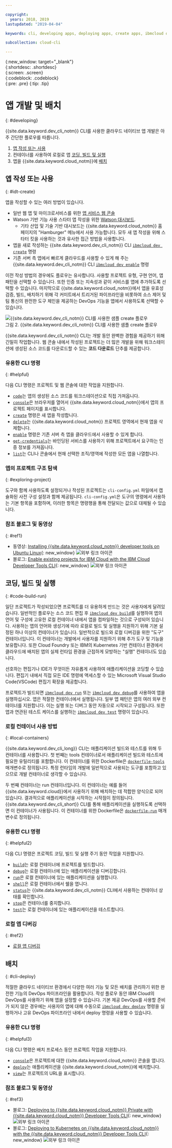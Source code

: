 ```yaml
---

copyright:
  years: 2018, 2019
lastupdated: "2019-04-04"

keywords: cli, developing apps, deploying apps, create apps, ibmcloud dev enable, ibmcloud dev create, local containers, ibmcloud dev run, ibmcloud dev, cli blog, cli video, cli reference

subcollection: cloud-cli

---
```


{:new_window: target="_blank"}  
{:shortdesc: .shortdesc}  
{:screen: .screen}  
{:codeblock: .codeblock}  
{:pre: .pre}
{:tip: .tip}

# 앱 개발 및 배치
{: #developing}

{{site.data.keyword.dev_cli_notm}} CLI를 사용한 클라우드 네이티브 앱 개발은 아주 간단한 플로우를 따릅니다.

1. [앱 작성 또는 사용](#idt-create)
2. 컨테이너를 사용하여 로컬로 앱 [코딩, 빌드 및 실행](#code-build-run)
3. 앱을 {{site.data.keyword.cloud_notm}}에 [배치](#cli-deploy)

## 앱 작성 또는 사용
{: #idt-create}

앱을 작성할 수 있는 여러 방법이 있습니다.
- 일반 웹 앱 및 마이크로서비스를 위한 [앱 서비스 웹 콘솔](https://cloud.ibm.com/developer/appservice/dashboard)
- Watson 기반 기능 사용 스타터 앱 작성을 위한 [Watson 대시보드](https://cloud.ibm.com/developer/watson/dashboard).
    - 기타 산업 및 기술 기반 대시보드는 {{site.data.keyword.cloud_notm}} 홈 페이지의 "Hamburger" 메뉴에서 사용 가능합니다. 모두 새 앱 작성을 위해 스타터 킷을 사용하는 것과 유사한 접근 방법을 사용합니다.
- 앱을 새로 작성하는 {{site.data.keyword.dev_cli_notm}} CLI [`ibmcloud dev create`](/docs/cli/idt?topic=cloud-cli-idt-cli#create) 명령
- 기존 서버 측 앱에서 빠르게 클라우드를 사용할 수 있게 해 주는 {{site.data.keyword.dev_cli_notm}} CLI [`ibmcloud dev enable`](/docs/cli/idt?topic=cloud-cli-idt-cli#enable) 명령

이전 작성 방법의 경우에도 플로우는 유사합니다. 사용할 프로젝트 유형, 구현 언어, 앱 패턴을 선택할 수 있습니다. 또한 인증 또는 지속성과 같이 서비스를 앱에 추가하도록 선택할 수 있습니다. 마지막으로 {{site.data.keyword.cloud_notm}}에서 앱을 유효성 검증, 빌드, 배치하기 위해 각 커미트에서 트리거된 파이프라인을 비롯하여 소스 제어 및 팀 통신의 완전한 도구 체인을 제공하는 DevOps 기능을 앱에서 사용하도록 선택할 수 있습니다.

![{{site.data.keyword.dev_cli_notm}} CLI를 사용한 샘플 create 플로우](create_flow.png "{{site.data.keyword.dev_cli_notm}} CLI를 사용한 샘플 create 플로우") <br> 그림 2. {{site.data.keyword.dev_cli_notm}} CLI를 사용한 샘플 create 플로우

{{site.data.keyword.dev_cli_notm}} CLI는 개발 동안 완벽한 경험을 제공하기 위해 긴밀히 작업합니다. 웹 콘솔 내에서 작성된 프로젝트는 더 많은 개발을 위해 워크스테이션에 생성된 소스 코드를 다운로드할 수 있는 **코드 다운로드** 단추를 제공합니다.

### 유용한 CLI 명령
{: #helpful}

다음 CLI 명령은 프로젝트 및 웹 콘솔에 대한 작업을 지원합니다.
- [`code`](/docs/cli/idt?topic=cloud-cli-idt-cli#code)는 앱의 생성된 소스 코드를 워크스테이션으로 직접 가져옵니다.
- [`console`](/docs/cli/idt?topic=cloud-cli-idt-cli#console)은 브라우저를 열어서 {{site.data.keyword.cloud_notm}}에서 앱의 프로젝트 페이지를 표시합니다.
- [`create`](/docs/cli/idt?topic=cloud-cli-idt-cli#create) 명령은 새 앱을 작성합니다.
- [`delete`](/docs/cli/idt?topic=cloud-cli-idt-cli#delete)는 {{site.data.keyword.cloud_notm}} 프로젝트 영역에서 현재 앱을 삭제합니다.
- [`enable`](/docs/cli/idt?topic=cloud-cli-idt-cli#enable) 명령은 기존 서버 측 앱을 클라우드에서 사용할 수 있게 합니다.
- [`get-credentials`](/docs/cli/idt?topic=cloud-cli-idt-cli#get-credentials)는 바인딩된 서비스를 사용하기 위해 프로젝트에서 요구하는 인증 정보를 가져옵니다.
- [`list`](/docs/cli/idt/?topic=cloud-cli-idt-cli#list)는 CLI나 콘솔에서 현재 선택한 조직/영역에 작성한 모든 앱을 나열합니다.

### 앱의 프로젝트 구조 탐색
{: #exploring-project}

도구와 함께 사용하도록 설정되거나 작성된 프로젝트는 `cli-config.yml` 파일에서 캡슐화된 사전 구성 설정과 함께 제공됩니다. `cli-config.yml`은 도구의 명령에서 사용하는 기본 항목을 포함하며, 이러한 항목은 명령행을 통해 전달되는 값으로 대체될 수 있습니다.

### 참조 블로그 및 동영상
{: #ref1}

- 동영상: [Installing {{site.data.keyword.cloud_notm}} developer tools on Ubuntu Linux](https://www.youtube.com/watch?v=sr7KjHAKpEs){: new_window} ![외부 링크 아이콘](../../icons/launch-glyph.svg "외부 링크 아이콘")
- 블로그: [Enable existing projects for IBM Cloud with the IBM Cloud Developer Tools CLI](https://www.ibm.com/blogs/bluemix/2017/09/enable-existing-projects-ibm-cloud-ibm-cloud-developer-tools-cli/){: new_window} ![외부 링크 아이콘](../../icons/launch-glyph.svg "외부 링크 아이콘")

## 코딩, 빌드 및 실행
{: #code-build-run}

일단 프로젝트가 작성되었으면 프로젝트를 더 유용하게 만드는 것은 사용자에게 달려있습니다. 일반적인 플로우는 소스 코드 편집 후 [`ibmcloud dev build`](/docs/cli/idt?topic=cloud-cli-idt-cli#build)를 실행하여 앱의 언어 및 구성에 고유한 로컬 컨테이너 내에서 앱을 컴파일하는 것으로 구성되어 있습니다. 사용하는 앱의 언어와 생성기에 따라 로컬로 빌드 및 실행을 지원하기 위해 기본 설정된 하나 이상의 컨테이너가 있습니다. 일반적으로 빌드와 로컬 디버깅을 위한 "도구" 컨테이너입니다. 이 컨테이너는 개발에서 사용자를 지원하기 위해 추가 도구 및 기능을 보유합니다. 또한 Cloud Foundry 또는 IBM의 Kubernetes 기반 컨테이너 환경에서 클라우드에 배치된 앱의 실제 런타임 환경을 근접하게 모방하는 "실행" 컨테이너도 있습니다.

선호하는 편집기나 IDE가 무엇이든 자유롭게 사용하여 애플리케이션을 코딩할 수 있습니다. 편집기 내에서 직접 모든 IDE 명령에 액세스할 수 있는 Microsoft Visual Studio Code(VSCode) 편집기 확장을 제공합니다.

프로젝트가 빌드되면 [`ibmcloud dev run`](/docs/cli/idt?topic=cloud-cli-idt-cli#run) 또는 [`ibmcloud dev debug`](/docs/cli/idt?topic=cloud-cli-idt-cli#debug)를 사용하여 앱을 실행하십시오. 앱은 적절한 컨테이너에서 실행됩니다. 일부 앱 패턴은 앱의 여러 외부 컨테이너를 지원합니다. 이는 실행 또는 디버그 동안 자동으로 시작되고 구성됩니다. 또한 앱과 연관된 테스트 케이스를 실행하는 [`ibmcloud dev test`](/docs/cli/idt?topic=cloud-cli-idt-cli#test) 명령이 있습니다.

### 로컬 컨테이너 사용 방법
{: #local-containers}

{{site.data.keyword.dev_cli_long}} CLI는 애플리케이션 빌드와 테스트를 위해 두 컨테이너를 사용합니다. 첫 번째는 tools 컨테이너로서 애플리케이션 빌드와 테스트에 필요한 유틸리티를 포함합니다. 이 컨테이너를 위한 Dockerfile은 [`dockerfile-tools`](/docs/cli/idt?topic=cloud-cli-idt-cli#command-parameters) 매개변수로 정의됩니다. 특정 런타임의 개발에 일반적으로 사용되는 도구를 포함하고 있으므로 개발 컨테이너로 생각할 수 있습니다.

두 번째 컨테이너는 run 컨테이너입니다. 이 컨테이너는 예를 들어 {{site.data.keyword.cloud}}에서 사용하기 위해 배치하는 데 적합한 양식으로 되어 있습니다. 결과적으로 애플리케이션을 시작하는 시작점이 정의됩니다. {{site.data.keyword.dev_cli_short}} CLI를 통해 애플리케이션을 실행하도록 선택하면 이 컨테이너가 사용됩니다. 이 컨테이너를 위한 Dockerfile은 [`dockerfile-run`](/docs/cli/idt?topic=cloud-cli-idt-cli#run-parameters) 매개변수로 정의됩니다.

### 유용한 CLI 명령
{: #helpful2}

다음 CLI 명령은 프로젝트 코딩, 빌드 및 실행 주기 동안 작업을 지원합니다.
- [`build`](/docs/cli/idt?topic=cloud-cli-idt-cli#build)는 로컬 컨테이너에 프로젝트를 빌드합니다.
- [`debug`](/docs/cli/idt?topic=cloud-cli-idt-cli#debug)는 로컬 컨테이너에 있는 애플리케이션을 디버깅합니다.
- [`run`](/docs/cli/idt?topic=cloud-cli-idt-cli#run)은 로컬 컨테이너에 있는 애플리케이션을 실행합니다.
- [`shell`](/docs/cli/idt?topic=cloud-cli-idt-cli#shell)은 로컬 컨테이너에서 쉘을 엽니다.
- [`status`](/docs/cli/idt?topic=cloud-cli-idt-cli#status)는 {{site.data.keyword.dev_cli_notm}} CLI에서 사용하는 컨테이너 상태를 확인합니다.
- [`stop`](/docs/cli/idt?topic=cloud-cli-idt-cli#stop)은 컨테이너를 중지합니다.
- [`test`](/docs/cli/idt?topic=cloud-cli-idt-cli#test)는 로컬 컨테이너에 있는 애플리케이션을 테스트합니다.

### 로컬 앱 디버깅
{: #ref2}

- [로컬 앱 디버깅](/docs/cli/idt?topic=cloud-cli-local-debug#local-debug)

## 배치
{: #cli-deploy}

적절한 클라우드 네이티브 환경에서 다양한 여러 기능 및 모든 배치를 관리하기 위한 완전한 기능의 DevOps 파이프라인을 활용합니다. 작성 플로우 동안 IBM Cloud의 DevOps를 사용하기 위해 앱을 설정할 수 있습니다. 기본 제공 DevOps를 사용할 준비가 되지 않은 경우에는 사용자의 앱에 대해 수동으로 [`ibmcloud dev deploy`](/docs/cli/idt?topic=cloud-cli-idt-cli#deploy) 명령을 실행하거나 고유 DevOps 파이프라인 내에서 deploy 명령을 사용할 수 있습니다.  

### 유용한 CLI 명령
{: #helpful3}

다음 CLI 명령은 배치 프로세스 동안 프로젝트 작업을 지원합니다.
- [`console`](/docs/cli/idt?topic=cloud-cli-idt-cli#console)은 프로젝트에 대한 {{site.data.keyword.cloud_notm}} 콘솔을 엽니다.
- [`deploy`](/docs/cli/idt?topic=cloud-cli-idt-cli#deploy)는 애플리케이션을 {{site.data.keyword.cloud_notm}}에 배치합니다.
- [`view`](/docs/cli/idt?topic=cloud-cli-idt-cli#view)는 프로젝트의 URL을 표시합니다.

### 참조 블로그 및 동영상
{: #ref3}

- 블로그: [Deploying to {{site.data.keyword.cloud_notm}} Private with {{site.data.keyword.cloud_notm}} Developer Tools CLI](https://www.ibm.com/blogs/bluemix/2017/09/deploying-ibm-cloud-private-ibm-cloud-developer-tools-cli/){: new_window} ![외부 링크 아이콘](../../icons/launch-glyph.svg "외부 링크 아이콘")
- 블로그: [Deploying to Kubernetes on {{site.data.keyword.cloud_notm}} with the {{site.data.keyword.cloud_notm}} Developer Tools CLI](https://www.ibm.com/blogs/bluemix/2017/09/deploying-kubernetes-ibm-cloud-ibm-cloud-developer-tools-cli/){: new_window} ![외부 링크 아이콘](../../icons/launch-glyph.svg "외부 링크 아이콘")
